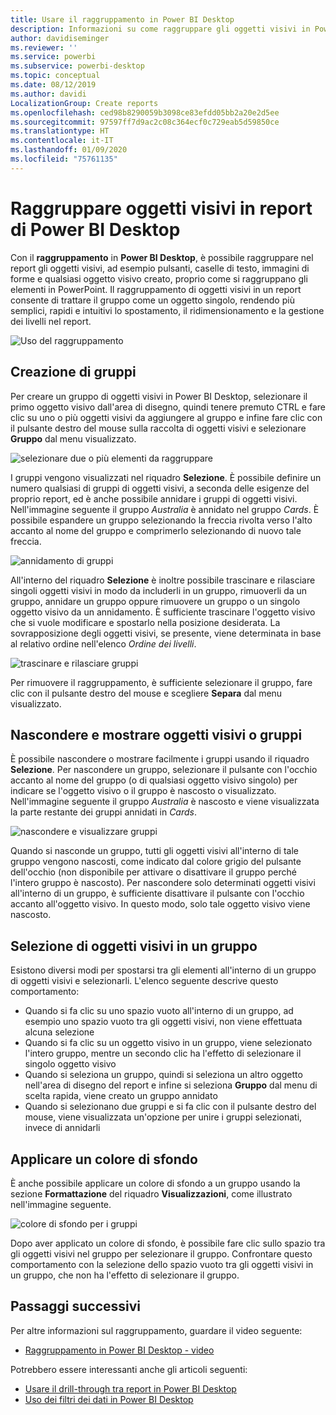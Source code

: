 ```yaml
---
title: Usare il raggruppamento in Power BI Desktop
description: Informazioni su come raggruppare gli oggetti visivi in Power BI Desktop
author: davidiseminger
ms.reviewer: ''
ms.service: powerbi
ms.subservice: powerbi-desktop
ms.topic: conceptual
ms.date: 08/12/2019
ms.author: davidi
LocalizationGroup: Create reports
ms.openlocfilehash: ced98b8290059b3098ce83efdd05bb2a20e2d5ee
ms.sourcegitcommit: 97597ff7d9ac2c08c364ecf0c729eab5d59850ce
ms.translationtype: HT
ms.contentlocale: it-IT
ms.lasthandoff: 01/09/2020
ms.locfileid: "75761135"
---
```

# <a name="group-visuals-in-power-bi-desktop-reports"></a>Raggruppare oggetti visivi in report di Power BI Desktop
Con il **raggruppamento** in **Power BI Desktop**, è possibile raggruppare nel report gli oggetti visivi, ad esempio pulsanti, caselle di testo, immagini di forme e qualsiasi oggetto visivo creato, proprio come si raggruppano gli elementi in PowerPoint. Il raggruppamento di oggetti visivi in un report consente di trattare il gruppo come un oggetto singolo, rendendo più semplici, rapidi e intuitivi lo spostamento, il ridimensionamento e la gestione dei livelli nel report.

![Uso del raggruppamento](media/desktop-grouping-visuals/grouping-visuals-01.png)


## <a name="creating-groups"></a>Creazione di gruppi

Per creare un gruppo di oggetti visivi in Power BI Desktop, selezionare il primo oggetto visivo dall'area di disegno, quindi tenere premuto CTRL e fare clic su uno o più oggetti visivi da aggiungere al gruppo e infine fare clic con il pulsante destro del mouse sulla raccolta di oggetti visivi e selezionare **Gruppo** dal menu visualizzato.

![selezionare due o più elementi da raggruppare](media/desktop-grouping-visuals/grouping-visuals-02.png)

I gruppi vengono visualizzati nel riquadro **Selezione**. È possibile definire un numero qualsiasi di gruppi di oggetti visivi, a seconda delle esigenze del proprio report, ed è anche possibile annidare i gruppi di oggetti visivi. Nell'immagine seguente il gruppo *Australia* è annidato nel gruppo *Cards*. È possibile espandere un gruppo selezionando la freccia rivolta verso l'alto accanto al nome del gruppo e comprimerlo selezionando di nuovo tale freccia. 

![annidamento di gruppi](media/desktop-grouping-visuals/grouping-visuals-03.png)

All'interno del riquadro **Selezione** è inoltre possibile trascinare e rilasciare singoli oggetti visivi in modo da includerli in un gruppo, rimuoverli da un gruppo, annidare un gruppo oppure rimuovere un gruppo o un singolo oggetto visivo da un annidamento. È sufficiente trascinare l'oggetto visivo che si vuole modificare e spostarlo nella posizione desiderata. La sovrapposizione degli oggetti visivi, se presente, viene determinata in base al relativo ordine nell'elenco *Ordine dei livelli*.

![trascinare e rilasciare gruppi](media/desktop-grouping-visuals/grouping-visuals-04.png)

Per rimuovere il raggruppamento, è sufficiente selezionare il gruppo, fare clic con il pulsante destro del mouse e scegliere **Separa** dal menu visualizzato.

## <a name="hide-and-show-visuals-or-groups"></a>Nascondere e mostrare oggetti visivi o gruppi

È possibile nascondere o mostrare facilmente i gruppi usando il riquadro **Selezione**. Per nascondere un gruppo, selezionare il pulsante con l'occhio accanto al nome del gruppo (o di qualsiasi oggetto visivo singolo) per indicare se l'oggetto visivo o il gruppo è nascosto o visualizzato. Nell'immagine seguente il gruppo *Australia* è nascosto e viene visualizzata la parte restante dei gruppi annidati in *Cards*.


![nascondere e visualizzare gruppi](media/desktop-grouping-visuals/grouping-visuals-05.png)

Quando si nasconde un gruppo, tutti gli oggetti visivi all'interno di tale gruppo vengono nascosti, come indicato dal colore grigio del pulsante dell'occhio (non disponibile per attivare o disattivare il gruppo perché l'intero gruppo è nascosto). Per nascondere solo determinati oggetti visivi all'interno di un gruppo, è sufficiente disattivare il pulsante con l'occhio accanto all'oggetto visivo. In questo modo, solo tale oggetto visivo viene nascosto.

## <a name="selecting-visuals-within-a-group"></a>Selezione di oggetti visivi in un gruppo

Esistono diversi modi per spostarsi tra gli elementi all'interno di un gruppo di oggetti visivi e selezionarli. L'elenco seguente descrive questo comportamento:

* Quando si fa clic su uno spazio vuoto all'interno di un gruppo, ad esempio uno spazio vuoto tra gli oggetti visivi, non viene effettuata alcuna selezione
* Quando si fa clic su un oggetto visivo in un gruppo, viene selezionato l'intero gruppo, mentre un secondo clic ha l'effetto di selezionare il singolo oggetto visivo
* Quando si seleziona un gruppo, quindi si seleziona un altro oggetto nell'area di disegno del report e infine si seleziona **Gruppo** dal menu di scelta rapida, viene creato un gruppo annidato
* Quando si selezionano due gruppi e si fa clic con il pulsante destro del mouse, viene visualizzata un'opzione per unire i gruppi selezionati, invece di annidarli

## <a name="apply-background-color"></a>Applicare un colore di sfondo

È anche possibile applicare un colore di sfondo a un gruppo usando la sezione **Formattazione** del riquadro **Visualizzazioni**, come illustrato nell'immagine seguente. 

![colore di sfondo per i gruppi](media/desktop-grouping-visuals/grouping-visuals-06.png)

Dopo aver applicato un colore di sfondo, è possibile fare clic sullo spazio tra gli oggetti visivi nel gruppo per selezionare il gruppo. Confrontare questo comportamento con la selezione dello spazio vuoto tra gli oggetti visivi in un gruppo, che non ha l'effetto di selezionare il gruppo. 


## <a name="next-steps"></a>Passaggi successivi
Per altre informazioni sul raggruppamento, guardare il video seguente:

* [Raggruppamento in Power BI Desktop - video](https://youtu.be/sf4n7VXoQHY?t=10)

Potrebbero essere interessanti anche gli articoli seguenti:

* [Usare il drill-through tra report in Power BI Desktop](desktop-cross-report-drill-through.md)
* [Uso dei filtri dei dati in Power BI Desktop](visuals/power-bi-visualization-slicers.md)

